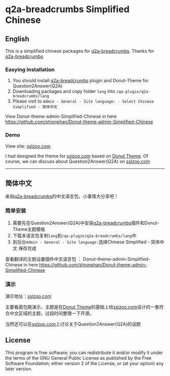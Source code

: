 # q2a-breadcrumbs Simplified Chinese

## English

This is a simplified chinese packages for [q2a-breadcrumbs](https://github.com/amiyasahu/q2a-breadcrumbs). Thanks for [q2a-breadcrumbs](https://github.com/amiyasahu/q2a-breadcrumbs)

### Easying lnstallation

1. You should install [q2a-breadcrumbs](https://github.com/amiyasahu/q2a-breadcrumbs) plugin and Donut-Theme for Question2Answer(Q2A)
2. Downloading packages and copy folder `lang` into `/qa-plugin/q2a-breadcrumbs/lang`
3. Please visit to `Admin - General - Site language: - Select Chinese Simplified - 简体中文`

View Donut-theme-admin-Simplified-Chinese in here https://github.com/shionphan/Donut-theme-admin-Simplified-Chinese

### Demo

View site: [sslzoo.com](http://www.sslzoo.com)

I had designed the theme for [sslzoo.com](http://www.sslzoo.com) based on [Donut Theme](https://github.com/amiyasahu/Donut). Of course, we can discuss about Question2Answer(Q2A) on [sslzoo.com](http://www.sslzoo.com)

-----

## 简体中文

来自[q2a-breadcrumbs](https://github.com/amiyasahu/q2a-breadcrumbs)的中文语言包，小事情大分享吧！

### 简单安装

1. 需要先在Question2Answer(Q2A)中安装[q2a-breadcrumbs](https://github.com/amiyasahu/q2a-breadcrumbs)插件和Donut-Theme主题模板
2. 下载本语言包复制`lang`到`/qa-plugin/q2a-breadcrumbs/lang`中
3. 到后台`Admin - General - Site language:`选择Chinese Simplified - 简体中文 保存完成

查看翻译的主题设置插件中文语言包 ： Donut-theme-admin-Simplified-Chinese in here https://github.com/shionphan/Donut-theme-admin-Simplified-Chinese
### 演示

演示地址：[sslzoo.com](http://www.sslzoo.com)

主要看面包屑演示，主题是在[Donut Theme](https://github.com/amiyasahu/Donut)的基础上给[sslzoo.com](http://www.sslzoo.com)设计的一套符合中文区域的主题，过段时间整理一下开源。

当然还可以在[sslzoo.com](http://www.sslzoo.com)上讨论关于Question2Answer(Q2A)的话题

## License

This program is free software; you can redistribute it and/or modify it under the terms of the GNU General Public License as published by the Free Software Foundation; either version 2 of the License, or (at your option) any later version.
